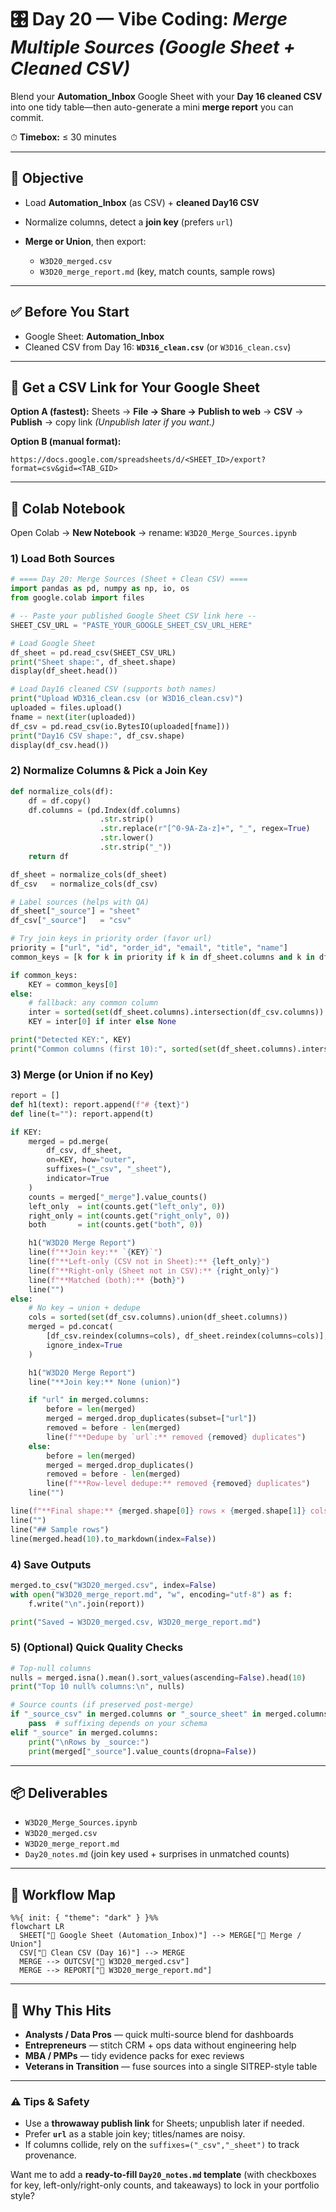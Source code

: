 # 🎛️ Day 20 — Vibe Coding: *Merge Multiple Sources (Google Sheet + Cleaned CSV)*

Blend your **Automation\_Inbox** Google Sheet with your **Day 16 cleaned CSV** into one tidy table—then auto-generate a mini **merge report** you can commit.

⏱ **Timebox:** ≤ 30 minutes

---

## 🌟 Objective

* Load **Automation\_Inbox** (as CSV) + **cleaned Day16 CSV**
* Normalize columns, detect a **join key** (prefers `url`)
* **Merge or Union**, then export:

  * `W3D20_merged.csv`
  * `W3D20_merge_report.md` (key, match counts, sample rows)

---

## ✅ Before You Start

* Google Sheet: **Automation\_Inbox**
* Cleaned CSV from Day 16: **`WD316_clean.csv`** (or `W3D16_clean.csv`)

---

## 🔗 Get a CSV Link for Your Google Sheet

**Option A (fastest):**
Sheets → **File → Share → Publish to web** → **CSV** → **Publish** → copy link
*(Unpublish later if you want.)*

**Option B (manual format):**

```
https://docs.google.com/spreadsheets/d/<SHEET_ID>/export?format=csv&gid=<TAB_GID>
```

---

## 🧪 Colab Notebook

Open Colab → **New Notebook** → rename: `W3D20_Merge_Sources.ipynb`

### 1) Load Both Sources

```python
# ==== Day 20: Merge Sources (Sheet + Clean CSV) ====
import pandas as pd, numpy as np, io, os
from google.colab import files

# -- Paste your published Google Sheet CSV link here --
SHEET_CSV_URL = "PASTE_YOUR_GOOGLE_SHEET_CSV_URL_HERE"

# Load Google Sheet
df_sheet = pd.read_csv(SHEET_CSV_URL)
print("Sheet shape:", df_sheet.shape)
display(df_sheet.head())

# Load Day16 cleaned CSV (supports both names)
print("Upload WD316_clean.csv (or W3D16_clean.csv)")
uploaded = files.upload()
fname = next(iter(uploaded))
df_csv = pd.read_csv(io.BytesIO(uploaded[fname]))
print("Day16 CSV shape:", df_csv.shape)
display(df_csv.head())
```

### 2) Normalize Columns & Pick a Join Key

```python
def normalize_cols(df):
    df = df.copy()
    df.columns = (pd.Index(df.columns)
                    .str.strip()
                    .str.replace(r"[^0-9A-Za-z]+", "_", regex=True)
                    .str.lower()
                    .str.strip("_"))
    return df

df_sheet = normalize_cols(df_sheet)
df_csv   = normalize_cols(df_csv)

# Label sources (helps with QA)
df_sheet["_source"] = "sheet"
df_csv["_source"]   = "csv"

# Try join keys in priority order (favor url)
priority = ["url", "id", "order_id", "email", "title", "name"]
common_keys = [k for k in priority if k in df_sheet.columns and k in df_csv.columns]

if common_keys:
    KEY = common_keys[0]
else:
    # fallback: any common column
    inter = sorted(set(df_sheet.columns).intersection(df_csv.columns))
    KEY = inter[0] if inter else None

print("Detected KEY:", KEY)
print("Common columns (first 10):", sorted(set(df_sheet.columns).intersection(df_csv.columns))[:10])
```

### 3) Merge (or Union if no Key)

```python
report = []
def h1(text): report.append(f"# {text}")
def line(t=""): report.append(t)

if KEY:
    merged = pd.merge(
        df_csv, df_sheet,
        on=KEY, how="outer",
        suffixes=("_csv", "_sheet"),
        indicator=True
    )
    counts = merged["_merge"].value_counts()
    left_only  = int(counts.get("left_only", 0))
    right_only = int(counts.get("right_only", 0))
    both       = int(counts.get("both", 0))

    h1("W3D20 Merge Report")
    line(f"**Join key:** `{KEY}`")
    line(f"**Left-only (CSV not in Sheet):** {left_only}")
    line(f"**Right-only (Sheet not in CSV):** {right_only}")
    line(f"**Matched (both):** {both}")
    line("")
else:
    # No key → union + dedupe
    cols = sorted(set(df_csv.columns).union(df_sheet.columns))
    merged = pd.concat(
        [df_csv.reindex(columns=cols), df_sheet.reindex(columns=cols)],
        ignore_index=True
    )

    h1("W3D20 Merge Report")
    line("**Join key:** None (union)")

    if "url" in merged.columns:
        before = len(merged)
        merged = merged.drop_duplicates(subset=["url"])
        removed = before - len(merged)
        line(f"**Dedupe by `url`:** removed {removed} duplicates")
    else:
        before = len(merged)
        merged = merged.drop_duplicates()
        removed = before - len(merged)
        line(f"**Row-level dedupe:** removed {removed} duplicates")
    line("")

line(f"**Final shape:** {merged.shape[0]} rows × {merged.shape[1]} cols")
line("")
line("## Sample rows")
line(merged.head(10).to_markdown(index=False))
```

### 4) Save Outputs

```python
merged.to_csv("W3D20_merged.csv", index=False)
with open("W3D20_merge_report.md", "w", encoding="utf-8") as f:
    f.write("\n".join(report))

print("Saved → W3D20_merged.csv, W3D20_merge_report.md")
```

### 5) (Optional) Quick Quality Checks

```python
# Top-null columns
nulls = merged.isna().mean().sort_values(ascending=False).head(10)
print("Top 10 null% columns:\n", nulls)

# Source counts (if preserved post-merge)
if "_source_csv" in merged.columns or "_source_sheet" in merged.columns:
    pass  # suffixing depends on your schema
elif "_source" in merged.columns:
    print("\nRows by _source:")
    print(merged["_source"].value_counts(dropna=False))
```

---

## 📦 Deliverables

* `W3D20_Merge_Sources.ipynb`
* `W3D20_merged.csv`
* `W3D20_merge_report.md`
* `Day20_notes.md` (join key used + surprises in unmatched counts)

---

## 🔗 Workflow Map

```mermaid
%%{ init: { "theme": "dark" } }%%
flowchart LR
  SHEET["📄 Google Sheet (Automation_Inbox)"] --> MERGE["🔀 Merge / Union"]
  CSV["📂 Clean CSV (Day 16)"] --> MERGE
  MERGE --> OUTCSV["📁 W3D20_merged.csv"]
  MERGE --> REPORT["📝 W3D20_merge_report.md"]
```

---

## 💼 Why This Hits

* **Analysts / Data Pros** — quick multi-source blend for dashboards
* **Entrepreneurs** — stitch CRM + ops data without engineering help
* **MBA / PMPs** — tidy evidence packs for exec reviews
* **Veterans in Transition** — fuse sources into a single SITREP-style table

---

### ⚠️ Tips & Safety

* Use a **throwaway publish link** for Sheets; unpublish later if needed.
* Prefer **`url`** as a stable join key; titles/names are noisy.
* If columns collide, rely on the `suffixes=("_csv","_sheet")` to track provenance.

Want me to add a **ready-to-fill `Day20_notes.md` template** (with checkboxes for key, left-only/right-only counts, and takeaways) to lock in your portfolio style?

